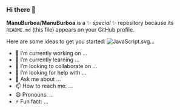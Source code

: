 ### Hi there 👋
**ManuBurboa/ManuBurboa** is a ✨ _special_ ✨ repository because its `README.md` (this file) appears on your GitHub profile.

Here are some ideas to get you started:
![JavaScript.svg…]()

- 🔭 I’m currently working on ...
- 🌱 I’m currently learning ...
- 👯 I’m looking to collaborate on ...
- 🤔 I’m looking for help with ...
- 💬 Ask me about ...
- 📫 How to reach me: ...
- 😄 Pronouns: ...
- ⚡ Fun fact: ...
